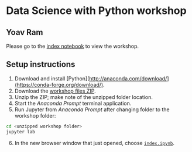 # Data Science with Python workshop
## Yoav Ram

Please go to the [index notebook](index.ipynb) to view the workshop.

## Setup instructions

1. Download and install [Python](http://anaconda.com/download/](https://conda-forge.org/download/).
2. Download the [workshop files ZIP](https://github.com/yoavram/DataSciPy/archive/refs/heads/Mobileye.zip).
3. Unzip the ZIP; make note of the unzipped folder location.
4. Start the *Anaconda Prompt* terminal application.
5. Run Jupyter from *Anaconda Prompt* after changing folder to the workshop folder:
```sh
cd <unzipped workshop folder>
jupyter lab
```
6. In the new browser window that just opened, choose [`index.ipynb`](index.ipynb).
